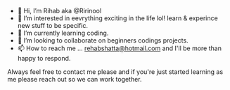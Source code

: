 - 👋 Hi, I’m Rihab aka @Ririnool
- 👀 I’m interested in eevrything exciting in the life lol! learn & experince new stuff to be specific.
- 🌱 I’m currently learning coding.
- 💞️ I’m looking to collaborate on beginners codings projects.
- 📫 How to reach me ... rehabshatta@hotmail.com and I'll be more than happy to respond.

<!---
Ririnool/Ririnool is a ✨ special ✨ repository because its `README.md` (this file) appears on your GitHub profile.
You can click the Preview link to take a look at your changes.
--->
Always feel free to contact me please and if you're just started learning as me please reach out so we can work together.
